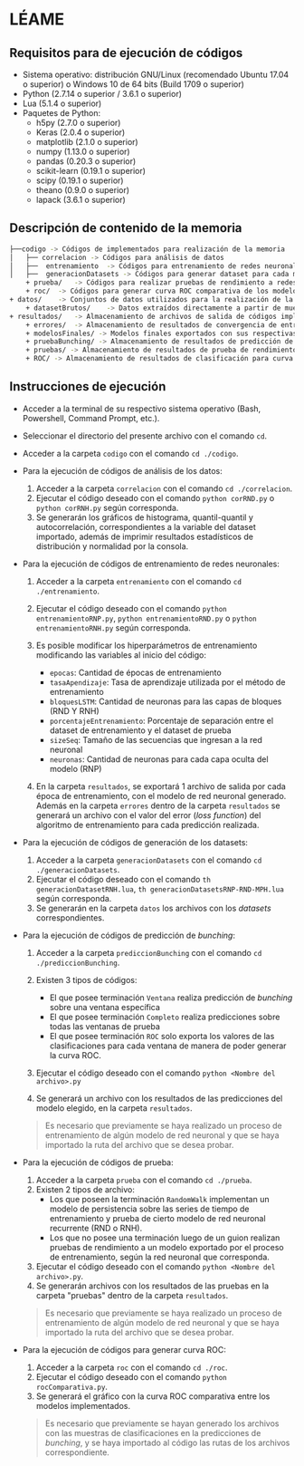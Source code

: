 ﻿LÉAME
======

Requisitos para de ejecución de códigos
---------------------------------------

+ Sistema operativo: distribución GNU/Linux  (recomendado Ubuntu 17.04 o superior) o Windows 10 de 64 bits (Build 1709 o superior)
+ Python (2.7.14 o superior / 3.6.1 o superior)
+ Lua (5.1.4 o superior)
+ Paquetes de Python:
	+ h5py (2.7.0 o superior)
	+ Keras (2.0.4 o superior)
	+ matplotlib (2.1.0 o superior)
	+ numpy (1.13.0 o superior)
	+ pandas (0.20.3 o superior)
	+ scikit-learn (0.19.1 o superior)
	+ scipy (0.19.1 o superior)
	+ theano (0.9.0 o superior)
	+ lapack (3.6.1 o superior)

Descripción de contenido de la memoria
------------------------------------------
```bash
├──codigo -> Códigos de implementados para realización de la memoria
│   ├── correlacion	-> Códigos para análisis de datos
│   ├──  entrenamiento	-> Códigos para entrenamiento de redes neuronales
│   ├──  generacionDatasets -> Códigos para generar dataset para cada modelo de ├── predicción
	+ prueba/	-> Códigos para realizar pruebas de rendimiento a redes entrenadas
	+ roc/	-> Códigos para generar curva ROC comparativa de los modelos implementados
+ datos/	-> Conjuntos de datos utilizados para la realización de la memoria
	+ datasetBrutos/	-> Datos extraídos directamente a partir de muestreos GPS (servicio "I09" de ida) y el Programa de Operación
+ resultados/	-> Almacenamiento de archivos de salida de códigos implementados
	+ errores/	-> Almacenamiento de resultados de convergencia de entrenamientos de redes neuronales
	+ modelosFinales/ -> Modelos finales exportados con sus respectivas pruebas de rendimiento
	+ pruebaBunching/ -> Almacenamiento de resultados de predicción de bunching
	+ pruebas/ -> Almacenamiento de resultados de prueba de rendimiento de modelos
	+ ROC/ -> Almacenamiento de resultados de clasificación para curva ROC
```
Instrucciones de ejecución
------------------------------

+ Acceder a la terminal de su respectivo sistema operativo (Bash, Powershell, Command Prompt, etc.).
+ Seleccionar el directorio del presente archivo con el comando `cd`.
+ Acceder a la carpeta `codigo` con el comando `cd ./codigo`.
+ Para la ejecución de códigos de análisis de los datos:

	1. Acceder a la carpeta `correlacion` con el comando `cd ./correlacion`.
	2. Ejecutar el código deseado con el comando `python corRND.py` o `python corRNH.py` según corresponda.
	3. Se generarán los gráficos de histograma, quantil-quantil y autocorrelación, correspondientes a la variable del dataset importado, además de imprimir resultados estadísticos de distribución y normalidad por la consola.

+ Para la ejecución de códigos de entrenamiento de redes neuronales:

	1. Acceder a la carpeta `entrenamiento` con el comando `cd ./entrenamiento`.
	2. Ejecutar el código deseado con el comando `python entrenamientoRNP.py`,  `python entrenamientoRND.py` o `python entrenamientoRNH.py` según corresponda.

	3. Es posible modificar los hiperparámetros de entrenamiento modificando las variables al inicio del código:
		- `epocas`: Cantidad de épocas de entrenamiento
		- `tasaApendizaje`: Tasa de aprendizaje utilizada por el método de entrenamiento
		- `bloquesLSTM`: Cantidad de neuronas para las capas de bloques  (RND Y RNH)
		- `porcentajeEntrenamiento`: Porcentaje de separación entre el dataset de entrenamiento y el dataset de prueba
		- `sizeSeq`: Tamaño de las secuencias que ingresan a la red neuronal
		- `neuronas`: Cantidad de neuronas para cada capa oculta del modelo (RNP)
	
	4. En la carpeta `resultados`, se exportará 1 archivo de salida por cada época de entrenamiento, con el modelo de red neuronal generado. Además en la carpeta `errores` dentro de la carpeta `resultados` se generará un archivo con el valor del error (*loss function*) del algoritmo de entrenamiento para cada predicción realizada.

+ Para la ejecución de códigos de generación de los datasets:

	1. Acceder a la carpeta `generacionDatasets` con el comando `cd ./generacionDatasets`.
	2. Ejecutar el código deseado con el comando `th generacionDatasetRNH.lua`, `th generacionDatasetsRNP-RND-MPH.lua` según corresponda. 
	3. Se generarán en la carpeta `datos` los archivos con los *datasets* correspondientes.

+ Para la ejecución de códigos de predicción de *bunching*:

	1. Acceder a la carpeta `prediccionBunching` con el comando `cd ./prediccionBunching`.

	2. Existen 3 tipos de códigos:
		- El que posee terminación `Ventana` realiza predicción de *bunching* sobre una ventana específica
		- El que posee terminación `Completo` realiza predicciones sobre todas las ventanas de prueba
		- El que posee terminación `ROC` solo exporta los valores de las clasificaciones para cada ventana de manera de poder generar la curva ROC.
	
	3. Ejecutar el código deseado con el comando `python <Nombre del archivo>.py`
	4. Se generará un archivo con los resultados de las predicciones del modelo elegido, en la carpeta `resultados`.  
	> Es necesario que previamente se haya realizado un proceso de entrenamiento de algún modelo de red neuronal y que se haya importado la ruta del archivo que se desea probar.

+ Para la ejecución de códigos de prueba:

	1. Acceder a la carpeta `prueba` con el comando `cd ./prueba`.
	2. Existen 2 tipos de archivo:
		- Los que poseen la terminación `RandomWalk` implementan un modelo de persistencia sobre las series de tiempo de entrenamiento y prueba de cierto modelo de red neuronal recurrente (RND o RNH).
		- Los que no posee una terminación luego de un guion realizan pruebas de rendimiento a un modelo exportado por el proceso de entrenamiento, según la red neuronal que corresponda. 
	3. Ejecutar el código deseado con el comando `python <Nombre del archivo>.py`.
	4. Se generarán archivos con los resultados de las pruebas en la carpeta "pruebas" dentro de la carpeta `resultados`.
	> Es necesario que previamente se haya realizado un proceso de entrenamiento de algún modelo de red neuronal y que se haya importado la ruta del archivo que se desea probar.

+ Para la ejecución de códigos para generar curva ROC: 

	1. Acceder a la carpeta `roc` con el comando `cd ./roc`.
	2. Ejecutar el código deseado con el comando `python rocComparativa.py`.
	3. Se generará el gráfico con la curva ROC comparativa entre los modelos implementados.
	> Es necesario que previamente se hayan generado los archivos con las muestras de clasificaciones en la predicciones de *bunching*, y se haya importado al código las rutas de los archivos correspondiente.